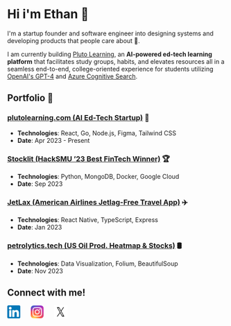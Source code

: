 # Hi i'm Ethan 👋

I'm a startup founder and software engineer into designing systems and developing products that people care about 💖.

I am currently building [Pluto Learning](https://plutolearning.com), an **AI-powered ed-tech learning platform** that facilitates study groups, habits, and elevates resources all in a seamless end-to-end, college-oriented experience for students utilizing [OpenAI's GPT-4](https://openai.com) and [Azure Cognitive Search](https://azure.microsoft.com/en-us/services/search/).


## Portfolio 📁

### [plutolearning.com (AI Ed-Tech Startup)](https://plutolearning.com) 🚀
- **Technologies**: React, Go, Node.js, Figma, Tailwind CSS
- **Date**: Apr 2023 - Present

### [Stocklit (HackSMU ’23 Best FinTech Winner)](https://stockanalyzer.streamlit.app/) 🏆
- **Technologies**: Python, MongoDB, Docker, Google Cloud
- **Date**: Sep 2023

### [JetLax (American Airlines Jetlag-Free Travel App)](https://github.com/EthanDebnath/jetlax) ✈️
- **Technologies**: React Native, TypeScript, Express
- **Date**: Jan 2023

### [petrolytics.tech (US Oil Prod. Heatmap & Stocks)](http://petrolytics.tech/) 🛢️
- **Technologies**: Data Visualization, Folium, BeautifulSoup
- **Date**: Nov 2023

## Connect with me! 

<a href="https://www.linkedin.com/in/e-debnath/" style="margin-right:20px;"><img src="./linkedin.png" width="30" height="30"></a>
<a href="https://instagram.com/ethandebnath7" style="margin-right:20px;"><img src="./Instagram_logo_2016.svg.webp" width="30" height="30"></a>
<a href="https://twitter.com/ethandebnath7" style="margin-right:20px;"><img src="./X-logo.webp" width="30" height="30"></a>
